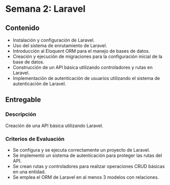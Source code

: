 # Semana 2: Laravel
## Contenido
 - Instalación y configuración de Laravel.
 - Uso del sistema de enrutamiento de Laravel.
 - Introducción al Eloquent ORM para el manejo de bases de datos.
 - Creación y ejecución de migraciones para la configuración inicial de la base de
datos.
 - Construcción de un API básica utilizando controladores y rutas en Laravel.
 - Implementación de autenticación de usuarios utilizando el sistema de autenticación
de Laravel.

## Entregable
### Descripción
Creación de una API básica utilizando Laravel.

### Criterios de Evaluación
- Se configura y se ejecuta correctamente un proyecto de Laravel. 
- Se implementó un sistema de autenticación para proteger las rutas del API. 
- Se crean rutas y controladores para realizar operaciones CRUD básicas en
una entidad. 
- Se emplea el ORM de Laravel en al menos 3 modelos con relaciones.